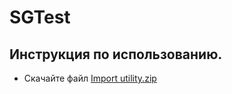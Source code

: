 # SGTest

## Инструкция по использованию.

- Скачайте файл
[Import utility.zip](https://github.com/RomanGleizer/SGTest/files/14219445/Import.utility.zip)
